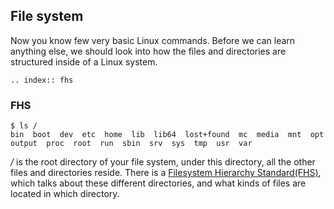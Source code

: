 ## File system

Now you know few very basic Linux commands. Before we can learn anything else, we should look into how the files and directories are structured inside of a Linux system.

```eval_rst
.. index:: fhs
```

### FHS

```
$ ls /
bin  boot  dev  etc  home  lib  lib64  lost+found  mc  media  mnt  opt  output  proc  root  run  sbin  srv  sys  tmp  usr  var
```

*/* is the root directory of your file system, under this directory, all the other files
and directories reside. There is a [Filesystem Hierarchy Standard(FHS)](https://refspecs.linuxfoundation.org/FHS_3.0/fhs-3.0.html), which talks
about these different directories, and what kinds of files are located in which directory.

